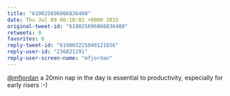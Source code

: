 ```yaml
---
title: "619025696866836480"
date: Thu Jul 09 06:10:01 +0000 2015
original-tweet-id: "619025696866836480"
retweets: 0
favorites: 0
reply-tweet-id: "619003225040121856"
reply-user-id: "236821291"
reply-user-screen-name: "mfjordan"
---
```

<a href="https://twitter.com/mfjordan">@mfjordan</a> a 20min nap in the day is essential to productivity, especially for early risers :-)
